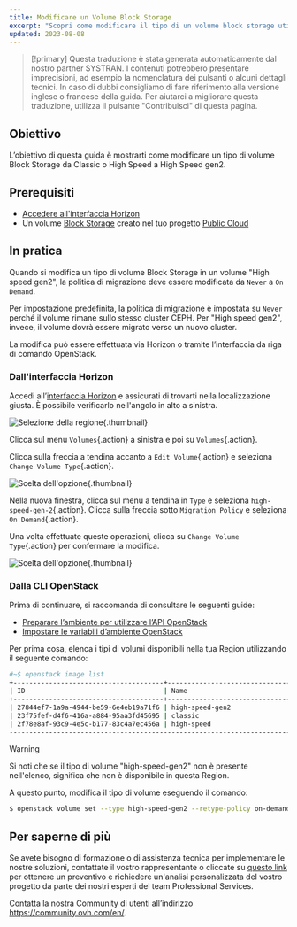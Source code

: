 ```yaml
---
title: Modificare un Volume Block Storage
excerpt: "Scopri come modificare il tipo di un volume block storage utilizzando Openstack"
updated: 2023-08-08
---
```


> [!primary]
> Questa traduzione è stata generata automaticamente dal nostro partner SYSTRAN. I contenuti potrebbero presentare imprecisioni, ad esempio la nomenclatura dei pulsanti o alcuni dettagli tecnici. In caso di dubbi consigliamo di fare riferimento alla versione inglese o francese della guida. Per aiutarci a migliorare questa traduzione, utilizza il pulsante "Contribuisci" di questa pagina.
>

## Obiettivo

L’obiettivo di questa guida è mostrarti come modificare un tipo di volume Block Storage da Classic o High Speed a High Speed gen2.

## Prerequisiti

- [Accedere all'interfaccia Horizon](/pages/public_cloud/compute/introducing_horizon)
- Un volume [Block Storage](/pages/public_cloud/compute/create_and_configure_an_additional_disk_on_an_instance) creato nel tuo progetto [Public Cloud](https://www.ovhcloud.com/it/public-cloud/)

## In pratica

Quando si modifica un tipo di volume Block Storage in un volume "High speed gen2", la politica di migrazione deve essere modificata da `Never` a `On Demand`.

Per impostazione predefinita, la politica di migrazione è impostata su `Never` perché il volume rimane sullo stesso cluster CEPH. Per "High speed gen2", invece, il volume dovrà essere migrato verso un nuovo cluster.

La modifica può essere effettuata via Horizon o tramite l’interfaccia da riga di comando OpenStack.

### Dall'interfaccia Horizon

Accedi all’[interfaccia Horizon](https://horizon.cloud.ovh.net/auth/login/) e assicurati di trovarti nella localizzazione giusta. È possibile verificarlo nell'angolo in alto a sinistra.

![Selezione della regione](images/region2021.png){.thumbnail}

Clicca sul menu `Volumes`{.action} a sinistra e poi su `Volumes`{.action}.

Clicca sulla freccia a tendina accanto a `Edit Volume`{.action} e seleziona `Change Volume Type`{.action}.

![Scelta dell'opzione](images/selectoption.png){.thumbnail}

Nella nuova finestra, clicca sul menu a tendina in `Type` e seleziona `high-speed-gen-2`{.action}. Clicca sulla freccia sotto `Migration Policy` e seleziona `On Demand`{.action}.

Una volta effettuate queste operazioni, clicca su `Change Volume Type`{.action} per confermare la modifica.

![Scelta dell'opzione](images/changevolume.png){.thumbnail}

### Dalla CLI OpenStack

Prima di continuare, si raccomanda di consultare le seguenti guide:

- [Preparare l’ambiente per utilizzare l’API OpenStack](/pages/public_cloud/compute/prepare_the_environment_for_using_the_openstack_api)
- [Impostare le variabili d’ambiente OpenStack](/pages/public_cloud/compute/loading_openstack_environment_variables)

Per prima cosa, elenca i tipi di volumi disponibili nella tua Region utilizzando il seguente comando:

```bash
#~$ openstack image list
+--------------------------------------+-----------------------------------------------+----------+
| ID                                   | Name                                          | Is Public |
+--------------------------------------+-----------------------------------------------+----------+
| 27844ef7-1a9a-4944-be59-6e4eb19a71f6 | high-speed-gen2                                    | True |
| 23f75fef-d4f6-416a-a884-95aa3fd45695 | classic                                            | True |
| 2f78e8af-93c9-4e5c-b177-83c4a7ec456a | high-speed                                         | True |
----------------------------------------------------------------------------------------------------
```

> [!warning]
> Si noti che se il tipo di volume "high-speed-gen2" non è presente nell'elenco, significa che non è disponibile in questa Region.
>

A questo punto, modifica il tipo di volume eseguendo il comando:

```bash
$ openstack volume set --type high-speed-gen2 --retype-policy on-demand VOLUME_NAME_OR_ID
```

## Per saperne di più

Se avete bisogno di formazione o di assistenza tecnica per implementare le nostre soluzioni, contattate il vostro rappresentante o cliccate su [questo link](/links/professional-services) per ottenere un preventivo e richiedere un'analisi personalizzata del vostro progetto da parte dei nostri esperti del team Professional Services.

Contatta la nostra Community di utenti all’indirizzo <https://community.ovh.com/en/>.